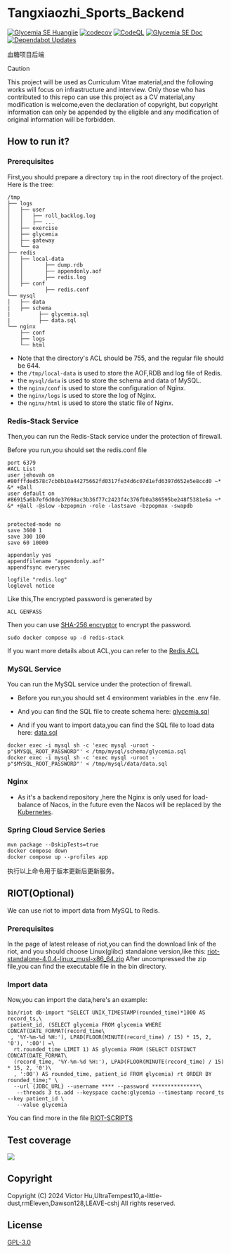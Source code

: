 # Tangxiaozhi_Sports_Backend
[![Glycemia SE Huangjie](https://github.com/SoftwareEngineeringMedical/Tangxiaozhi_Sports_Backend/actions/workflows/workflow.yml/badge.svg?branch=docker)](https://github.com/SoftwareEngineeringMedical/Tangxiaozhi_Sports_Backend/actions/workflows/workflow.yml) [![codecov](https://codecov.io/gh/SEMedical/Backend/graph/badge.svg?token=ZBBAGREM4F)](https://codecov.io/gh/SEMedical/Backend)
[![CodeQL](https://github.com/SEMedical/Backend/actions/workflows/codeql.yml/badge.svg)](https://github.com/SEMedical/Backend/actions/workflows/codeql.yml)
[![Glycemia SE Doc](https://github.com/SEMedical/Backend/actions/workflows/docflow.yml/badge.svg)](https://github.com/SEMedical/Backend/actions/workflows/docflow.yml)
[![Dependabot Updates](https://github.com/SEMedical/Backend/actions/workflows/dependabot/dependabot-updates/badge.svg)](https://github.com/SEMedical/Backend/actions/workflows/dependabot/dependabot-updates)

血糖项目后端

> [!CAUTION]
> This project will be used as Curriculum Vitae material,and the following works will focus on infrastructure and interview.
> Only those who has contributed to this repo can use this project as a CV material,any modification is welcome,even the declaration of copyright,
> but copyright information can only be appended by the eligible and any modification of original information will be forbidden.

## How to run it?
### Prerequisites
First,you should prepare a directory ```tmp``` in the root directory of the project.
Here is the tree:
```shell
/tmp
├── logs
│   ├── user
│   │   ├── roll_backlog.log
│   │   ├── ...
│   ├── exercise
│   ├── glycemia
│   ├── gateway
│   └── oa
├── redis
│   ├── local-data
│   │       ├── dump.rdb
│   │       ├── appendonly.aof
│   │       ├── redis.log
│   ├── conf
│           ├── redis.conf
└── mysql
│   ├── data
|   ├── schema
|         ├── glycemia.sql
|         ├── data.sql
└── nginx
    ├── conf
    ├── logs
    └── html
```
- Note that the directory's ACL should be 755,
and the regular file should be 644.
- the ```/tmp/local-data``` is used to store the AOF,RDB and log file of Redis.
- the ```mysql/data``` is used to store the schema and data of MySQL.
- the ```nginx/conf``` is used to store the configuration of Nginx.
- the ```nginx/logs``` is used to store the log of Nginx.
- the ```nginx/html``` is used to store the static file of Nginx.
### Redis-Stack Service
Then,you can run the Redis-Stack service under the protection of firewall.

Before you run,you should set the redis.conf file

```shell
port 6379
#ACL List
user jehovah on #80fffded578c7cb0b10a44275662fd0317fe34d6c07d1efd6397d652e5e8ccd0 ~* &* +@all
user default on #86915a6b7ef6d0de37698ac3b36f77c2423f4c376fb0a386595be248f5381e6a ~* &* +@all -@slow -bzpopmin -role -lastsave -bzpopmax -swapdb


protected-mode no
save 3600 1
save 300 100
save 60 10000

appendonly yes
appendfilename "appendonly.aof"
appendfsync everysec

logfile "redis.log"
loglevel notice
```

Like this,The encrypted password is generated by
```shell
ACL GENPASS
```
Then you can use [SHA-256 encryptor](https://emn178.github.io/online-tools/sha256.html) to encrypt the password.
```shell
sudo docker compose up -d redis-stack
```


If you want more details about ACL,you can refer to the [Redis ACL](https://redis.io/docs/latest/operate/oss_and_stack/management/security/acl/) 
### MySQL Service
You can run the MySQL service under the protection of firewall.

- Before you run,you should set 4 environment variables in the .env file.

- And you can find the SQL file to create schema here:
[glycemia.sql](https://github.com/SEMedical/DB/blob/main/glycemia.sql)
- And if you want to import data,you can find the SQL file to load data here:
[data.sql](https://github.com/SEMedical/DB/blob/main/data.sql)
```shell
docker exec -i mysql sh -c 'exec mysql -uroot -p"$MYSQL_ROOT_PASSWORD"' < /tmp/mysql/schema/glycemia.sql
docker exec -i mysql sh -c 'exec mysql -uroot -p"$MYSQL_ROOT_PASSWORD"' < /tmp/mysql/data/data.sql
```
### Nginx
- As it's a backend repository ,here the Nginx is only used for load-balance of Nacos,
in the future even the Nacos will be replaced by the [Kubernetes](https://kubernetes.io/).
### Spring Cloud Service Series
```shell
mvn package --DskipTests=true
docker compose down 
docker compose up --profiles app
```
执行以上命令用于版本更新后更新服务。
## RIOT(Optional)
We can use riot to import data from MySQL to Redis.
### Prerequisites
In the page of latest release of riot,you can find the download link of the riot,
and you should choose Linux(glibc) standalone version,like this:
[riot-standalone-4.0.4-linux_musl-x86_64.zip](https://github.com/redis/riot/releases/download/v4.0.4/riot-standalone-4.0.4-linux-x86_64.zip
)
After uncompressed the zip file,you can find the executable file in the bin directory.
### Import data
Now,you can import the data,here's an example:
```shell
bin/riot db-import "SELECT UNIX_TIMESTAMP(rounded_time)*1000 AS record_ts,\
 patient_id, (SELECT glycemia FROM glycemia WHERE CONCAT(DATE_FORMAT(record_time\
 , '%Y-%m-%d %H:'), LPAD(FLOOR(MINUTE(record_time) / 15) * 15, 2, '0'), ':00') =\
  rt.rounded_time LIMIT 1) AS glycemia FROM (SELECT DISTINCT CONCAT(DATE_FORMAT\
  (record_time, '%Y-%m-%d %H:'), LPAD(FLOOR(MINUTE(record_time) / 15) * 15, 2, '0')\
  , ':00') AS rounded_time, patient_id FROM glycemia) rt ORDER BY rounded_time;" \
  --url {JDBC_URL} --username **** --password ***************\
   --threads 3 ts.add --keyspace cache:glycemia --timestamp record_ts --key patient_id \
   --value glycemia
```
You can find more in the file [RIOT-SCRIPTS](./riot-scripts.sh)
## Test coverage
[<img src="https://codecov.io/gh/SEMedical/Backend/graphs/tree.svg?token=ZBBAGREM4F">](https://codecov.io/gh/SEMedical/Backend/graphs/tree.svg?token=ZBBAGREM4F)
## Copyright
Copyright (C) 2024 Victor Hu,UltraTempest10,a-little-dust,rmEleven,Dawson128,LEAVE-cshj
All rights reserved.
## License
[GPL-3.0](https://www.gnu.org/licenses/gpl-3.0.html)
